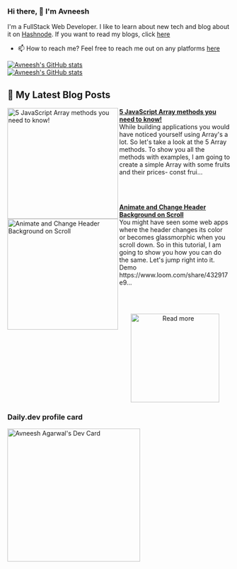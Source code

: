 ### Hi there, 👋  I'm Avneesh
I'm a FullStack Web Developer.
I like to learn about new tech and blog about it on [Hashnode](https://hashnode.com/). If you want to read my blogs, click [here](https://avneesh0612.hashnode.dev/)

* 📫 How to reach me?
Feel free to reach me out on any platforms [here](https://avneesh-links.vercel.app)

[![Avneesh's GitHub stats](https://github-readme-stats.vercel.app/api?username=avneesh0612&count_private=true&theme=dracula&hide_border=true)](https://github.com/avneesh0612)<br />
[![Avneesh's GitHub stats](https://github-readme-stats.vercel.app/api/top-langs/?username=avneesh0612&theme=dracula&layout=compact&hide_border=true)](https://github.com/avneesh0612)


## 📰 My Latest Blog Posts
<!-- HASHNODE_BLOG:START -->
<p align="left">
<a href="https://blog.avneesh.tech//5-javascript-array-methods" title="5 JavaScript Array methods you need to know!"><img src="https://cdn.hashnode.com/res/hashnode/image/upload/v1637670452757/AqpSuw5g6.png" alt="5 JavaScript Array methods you need to know!" width="250px" align="left" /></a>
<a href="https://blog.avneesh.tech//5-javascript-array-methods" title="5 JavaScript Array methods you need to know!"><strong>5 JavaScript Array methods you need to know!</strong></a>
<br/> While building applications you would have noticed yourself using Array's a lot. So let's take a look at the 5 Array methods.
To show you all the methods with examples, I am going to create a simple Array with some fruits and their prices-
const frui... </p> <br/> <br/>
<p align="left">
<a href="https://blog.avneesh.tech//animate-and-change-header-background-on-scroll" title="Animate and Change Header Background on Scroll"><img src="https://cdn.hashnode.com/res/hashnode/image/upload/v1636354538679/yUuVhSKRb.png" alt="Animate and Change Header Background on Scroll" width="250px" align="left" /></a>
<a href="https://blog.avneesh.tech//animate-and-change-header-background-on-scroll" title="Animate and Change Header Background on Scroll"><strong>Animate and Change Header Background on Scroll</strong></a>
<br/> You might have seen some web apps where the header changes its color or becomes glassmorphic when you scroll down. So in this tutorial, I am going to show you how you can do the same. Let's jump right into it.
Demo
https://www.loom.com/share/432917e9... </p> <br/> <br/>
<!-- HASHNODE_BLOG:END -->

<p align="center">  
<a href="https://blog.avneesh.tech/"><img src="https://user-images.githubusercontent.com/76690419/142756081-13352f92-8482-4a86-acbb-72dc164e8746.png" alt="Read more" width="200"/></a>
</p>


### Daily.dev profile card
<a href="https://app.daily.dev/avneesh0612"><img src="https://api.daily.dev/devcards/ce4ce03d4f074a4d8143c215bf1e126d.png?r=4vo" width="300" alt="Avneesh Agarwal's Dev Card"/></a>
